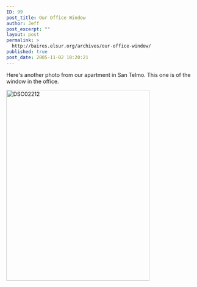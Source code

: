 ```yaml
---
ID: 99
post_title: Our Office Window
author: Jeff
post_excerpt: ""
layout: post
permalink: >
  http://baires.elsur.org/archives/our-office-window/
published: true
post_date: 2005-11-02 18:20:21
---
```

Here's another photo from our apartment in San Telmo. This one is of the window in the office.

<a data-flickr-embed="true"  href="https://www.flickr.com/photos/jeffbarry/25376848120/in/album-394555/" title="DSC02212"><img src="https://farm2.staticflickr.com/1610/25376848120_cb7c48567e.jpg" width="375" height="500" alt="DSC02212"></a>
